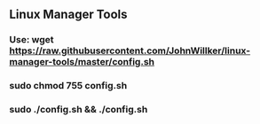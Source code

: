 ## Linux Manager Tools
### Use: wget https://raw.githubusercontent.com/JohnWillker/linux-manager-tools/master/config.sh
### sudo chmod 755 config.sh
### sudo ./config.sh && ./config.sh

